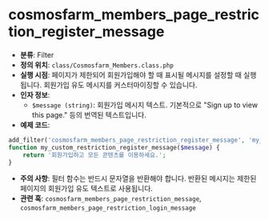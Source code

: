 # cosmosfarm_members_page_restriction_register_message

- **분류**: Filter
- **정의 위치**: `class/Cosmosfarm_Members.class.php`
- **실행 시점**: 페이지가 제한되어 회원가입해야 할 때 표시될 메시지를 설정할 때 실행됩니다. 회원가입 유도 메시지를 커스터마이징할 수 있습니다.
- **인자 정보**:
  - `$message (string)`: 회원가입 메시지 텍스트. 기본적으로 "Sign up to view this page." 등의 번역된 텍스트입니다.
- **예제 코드**:

```php
add_filter('cosmosfarm_members_page_restriction_register_message', 'my_custom_restriction_register_message');
function my_custom_restriction_register_message($message) {
    return '회원가입하고 모든 콘텐츠를 이용하세요.';
}
```

- **주의 사항**: 필터 함수는 반드시 문자열을 반환해야 합니다. 반환된 메시지는 제한된 페이지의 회원가입 유도 텍스트로 사용됩니다.
- **관련 훅**: `cosmosfarm_members_page_restriction_message`, `cosmosfarm_members_page_restriction_login_message`
